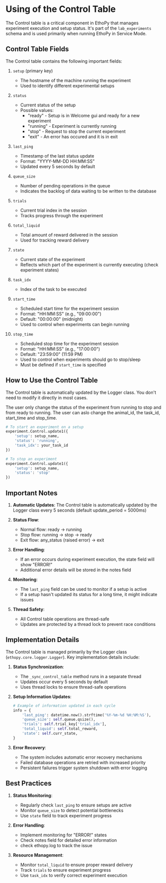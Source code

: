 # Using of the Control Table

The Control table is a critical component in EthoPy that manages experiment execution and setup status. It's part of the `lab_experiments` schema and is used primarily when running EthoPy in Service Mode.

## Control Table Fields

The Control table contains the following important fields:

1. `setup` (primary key)
      - The hostname of the machine running the experiment
      - Used to identify different experimental setups

2. `status`
      - Current status of the setup
      - Possible values:
         - "ready" - Setup is in Welcome gui and ready for a new experiment
         - "running" - Experiment is currently running
         - "stop" - Request to stop the current experiment
         - "exit" - An error has occured and it is in exit

3. `last_ping`
      - Timestamp of the last status update
      - Format: "YYYY-MM-DD HH:MM:SS"
      - Updated every 5 seconds by default

4. `queue_size`
      - Number of pending operations in the queue
      - Indicates the backlog of data waiting to be written to the database

5. `trials`
      - Current trial index in the session
      - Tracks progress through the experiment

6. `total_liquid`
      - Total amount of reward delivered in the session
      - Used for tracking reward delivery

7. `state`
      - Current state of the experiment
      - Reflects which part of the experiment is currently executing (check experiment states)

8. `task_idx`
      - Index of the task to be executed

9. `start_time`
      - Scheduled start time for the experiment session
      - Format: "HH:MM:SS" (e.g., "09:00:00")
      - Default: "00:00:00" (midnight)
      - Used to control when experiments can begin running

10. `stop_time`
      - Scheduled stop time for the experiment session
      - Format: "HH:MM:SS" (e.g., "17:00:00") 
      - Default: "23:59:00" (11:59 PM)
      - Used to control when experiments should go to stop/sleep
      - Must be defined if `start_time` is specified

## How to Use the Control Table
The Control table is automatically updated by the Logger class. You don't need to modify it directly in most cases.

The user only change the status of the experiment from running to stop and from ready to running. The user can aslo change the animal_id, the task_id, start_time and stop_time.

```python
# To start an experiment on a setup
experiment.Control.update1({
    'setup': setup_name,
    'status': 'running',
    'task_idx': your_task_id
})

# To stop an experiment
experiment.Control.update1({
    'setup': setup_name,
    'status': 'stop'
})
```

## Important Notes

1. **Automatic Updates**: The Control table is automatically updated by the Logger class every 5 seconds (default update_period = 5000ms)

2. **Status Flow**:
      - Normal flow: ready -> running
      - Stop flow: running -> stop -> ready
      - Exit flow: any_status (raised error) -> exit

3. **Error Handling**:
      - If an error occurs during experiment execution, the state field will show "ERROR!"
      - Additional error details will be stored in the notes field

4. **Monitoring**:
      - The `last_ping` field can be used to monitor if a setup is active
      - If a setup hasn't updated its status for a long time, it might indicate issues

5. **Thread Safety**:
      - All Control table operations are thread-safe
      - Updates are protected by a thread lock to prevent race conditions


## Implementation Details

The Control table is managed primarily by the Logger class (`ethopy.core.logger.Logger`). Key implementation details include:

1. **Status Synchronization**:
      - The `_sync_control_table` method runs in a separate thread
      - Updates occur every 5 seconds by default
      - Uses thread locks to ensure thread-safe operations

2. **Setup Information Updates**:
   ```python
   # Example of information updated in each cycle
   info = {
       'last_ping': datetime.now().strftime('%Y-%m-%d %H:%M:%S'),
       'queue_size': self.queue.qsize(),
       'trials': self.trial_key['trial_idx'],
       'total_liquid': self.total_reward,
       'state': self.curr_state,
   }
   ```

3. **Error Recovery**:
      - The system includes automatic error recovery mechanisms
      - Failed database operations are retried with increased priority
      - Persistent failures trigger system shutdown with error logging

## Best Practices

1. **Status Monitoring**:
      - Regularly check `last_ping` to ensure setups are active
      - Monitor `queue_size` to detect potential bottlenecks
      - Use `state` field to track experiment progress

2. **Error Handling**:
      - Implement monitoring for "ERROR!" states
      - Check notes field for detailed error information
      - check ethopy.log to track the issue

3. **Resource Management**:
      - Monitor `total_liquid` to ensure proper reward delivery
      - Track `trials` to ensure experiment progress
      - Use `task_idx` to verify correct experiment execution